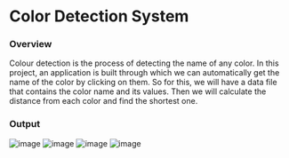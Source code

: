 # Color Detection System


### Overview
Colour detection is the process of detecting the name of any color. In this project, an application is built through which we can automatically get the name of the color by clicking on them. So for this, we will have a data file that contains the color name and its values. Then we will calculate the distance from each color and find the shortest one.

### Output
![image](https://user-images.githubusercontent.com/88052597/153759496-077d6ea1-b4f5-43df-827f-3648c8f556c8.png)
![image](https://user-images.githubusercontent.com/88052597/153759587-9e992c7e-f53e-4444-878f-ab42cc9e9918.png)
![image](https://user-images.githubusercontent.com/88052597/153759653-2b6e8f6d-2390-4145-8bbf-4e37b20dc50a.png)
![image](https://user-images.githubusercontent.com/88052597/153759714-c5ec6f7d-46f4-4e36-acda-82f81acea1c1.png)
